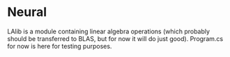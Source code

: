 # Neural
LAlib is a module containing linear algebra operations (which probably should be transferred to BLAS, but for now it will do just good).
Program.cs for now is here for testing purposes.